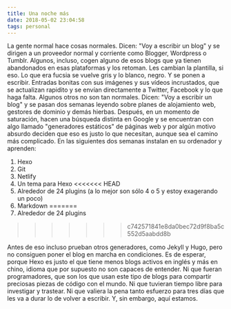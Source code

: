 ```yaml
---
title: Una noche más
date: 2018-05-02 23:04:58
tags: personal
---
```


La gente normal hace cosas normales. Dicen: "Voy a escribir un blog" y se dirigen a un proveedor normal y corriente como Blogger, Wordpress o Tumblr. Algunos, incluso, cogen alguno de esos blogs que ya tienen abandonados en esas plataformas y los retoman. Les cambian la plantilla, si eso. Lo que era fucsia se vuelve gris y lo blanco, negro. Y se ponen a escribir. Entradas bonitas con sus imágenes y sus vídeos incrustados, que se actualizan rapidito y se envían directamente a Twitter, Facebook y lo que haga falta.
Algunos otros no son tan normales. Dicen: "Voy a escribir un blog" y se pasan dos semanas leyendo sobre planes de alojamiento web, gestores de dominio y demás hierbas. Después, en un momento de saturación, hacen una búsqueda distinta en Google y se encuentran con algo llamado "generadores estáticos" de páginas web y por algún motivo absurdo deciden que eso es justo lo que necesitan, aunque sea el camino más complicado.
En las siguientes dos semanas instalan en su ordenador y aprenden:
1. Hexo
2. Git
3. Netlify
4. Un tema para Hexo
<<<<<<< HEAD
5. Alrededor de 24 plugins (a lo mejor son sólo 4 o 5 y estoy exagerando un poco)
6. Markdown
=======
5. Alrededor de 24 plugins
>>>>>>> c742571841e8da0bec72d9f8ba5c552d5aabdd8b

Antes de eso incluso prueban otros generadores, como Jekyll y Hugo, pero no consiguen poner el blog en marcha en condiciones. Es de esperar, porque Hexo es justo el que tiene menos blogs activos en inglés y más en chino, idioma que por supuesto no son capaces de entender.
Ni que fueran programadores, que son los que usan este tipo de blogs para compartir preciosas piezas de código con el mundo. Ni que tuvieran tiempo libre para investigar y trastear. Ni que valiera la pena tanto esfuerzo para tres días que les va a durar lo de volver a escribir.
Y, sin embargo, aquí estamos.
